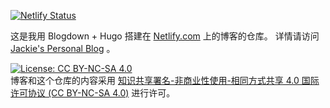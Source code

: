 [![Netlify Status](https://api.netlify.com/api/v1/badges/6f4e984e-4c04-477f-80af-3bc2996fa1b1/deploy-status)](https://app.netlify.com/sites/jiangjun/deploys)

这是我用 Blogdown + Hugo 搭建在 [Netlify.com](https://www.netlify.com) 上的博客的仓库。
详情请访问 [Jackie's Personal Blog](https://jiangjun.netlify.com/) 。  


[![License: CC BY-NC-SA 4.0](https://github.com/JackieMium/netlify.blog/blob/master/static/images/License-CC-BY-NC-SA-4.0.svg)](https://creativecommons.org/licenses/by-nc-sa/4.0/)   
博客和这个仓库的内容采用 [知识共享署名-非商业性使用-相同方式共享 4.0 国际许可协议 (CC BY-NC-SA 4.0)](https://creativecommons.org/licenses/by-nc-sa/4.0/) 进行许可。